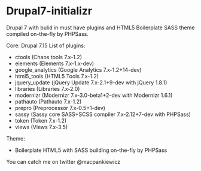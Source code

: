 Drupal7-initializr
==================

Drupal 7 with bulid in must have plugins and HTML5 Boilerplate SASS theme compiled on-the-fly by PHPSass.

Core: Drupal 7.15
List of plugins:
- ctools (Chaos tools 7.x-1.2)
- elements (Elements 7.x-1.x-dev)
- google_analytics (Google Analytics 7.x-1.2+14-dev)
- html5_tools (HTML5 Tools 7.x-1.2)
- jquery_update (jQuery Update 7.x-2.1+9-dev with jQuery 1.8.1)
- libraries (Libraries 7.x-2.0)
- modernizr (Modernizr 7.x-3.0-beta1+2-dev  with Modernizr 1.6.1)
- pathauto (Pathauto 7.x-1.2)
- prepro (Preprocessor 7.x-0.5+1-dev)
- sassy (Sassy core SASS+SCSS compiler 7.x-2.12+7-dev with PHPSass)
- token (Token 7.x-1.2)
- views (Views 7.x-3.5)

Theme:
- Boilerplate HTML5 with SASS building on-the-fly by PHPSass

You can catch me on twitter @macpankiewicz